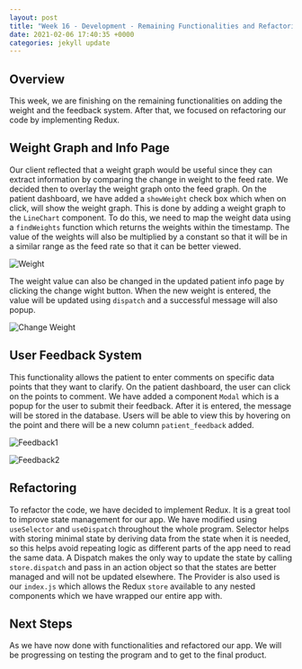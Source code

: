 ```yaml
---
layout: post
title: "Week 16 - Development - Remaining Functionalities and Refactoring"
date: 2021-02-06 17:40:35 +0000
categories: jekyll update
---
```


## Overview

This week, we are finishing on the remaining functionalities on adding the weight and the feedback system. After that, we focused on refactoring our code by implementing Redux.

## Weight Graph and Info Page

Our client reflected that a weight graph would be useful since they can extract information by comparing the change in weight to the feed rate. We decided then to overlay the weight graph onto the feed graph.
On the patient dashboard, we have added a `showWeight` check box which when on click, will show the weight graph. This is done by adding a weight graph to the `LineChart` component. To do this, we need to map the weight data using a `findWeights` function which returns the weights within the timestamp. The value of the weights will also be multiplied by a constant so that it will be in a similar range as the feed rate so that it can be better viewed.

![Weight](/Dev-Blog/assets/week16/weight1.png)

The weight value can also be changed in the updated patient info page by clicking the change wight button. When the new weight is entered, the value will be updated using `dispatch` and a successful message will also popup.

![Change Weight](/Dev-Blog/assets/week16/weight2.png)


## User Feedback System

This functionality allows the patient to enter comments on specific data points that they want to clarify. On the patient dashboard, the user can click on the points to comment. We have added a component `Modal` which is a popup for the user to submit their feedback. After it is entered, the message will be stored in the database. Users will be able to view this by hovering on the point and there will be a new column `patient_feedback` added.

![Feedback1](/Dev-Blog/assets/week16/feedback1.png)

![Feedback2](/Dev-Blog/assets/week16/feedback2.png)

## Refactoring

To refactor the code, we have decided to implement Redux. It is a great tool to improve state management for our app. We have modified using `useSelector` and `useDispatch` throughout the whole program. Selector helps with storing minimal state by deriving data from the state when it is needed, so this helps avoid repeating logic as different parts of the app need to read the same data. A Dispatch makes the only way to update the state by calling `store.dispatch` and pass in an action object so that the states are better managed and will not be updated elsewhere. The Provider is also used is our `index.js` which allows the Redux `store` available to any nested components which we have wrapped our entire app with.

## Next Steps

As we have now done with functionalities and refactored our app. We will be progressing on testing the program and to get to the final product.
